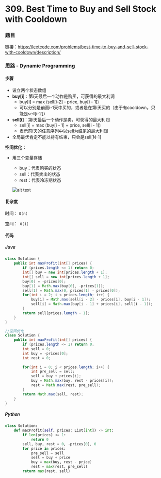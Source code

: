 

# 309. Best Time to Buy and Sell Stock with Cooldown

### 题目

链接：https://leetcode.com/problems/best-time-to-buy-and-sell-stock-with-cooldown/description/



### 思路 - Dynamic Programming

#### 步骤

- 设立两个状态数组
- **buy[i]**：第i天最后一个动作是购买，可获得的最大利润
  - buy[i] = max (sell[i-2] - price, buy[i - 1])
  - 可以分别是前面i-1天中买的，或者是在第i天买的（由于有cooldown，只能是sell[i-2]）
- **sell[i]**：第i天最后一个动作是卖，可获得的最大利润
  - sell[i] = max (buy[i - 1] + price, sell[i - 1])
  - 表示前i天的任意序列中以sell为结尾的最大利润
- 全局最优肯定不能以持有结束，只会是sell[N-1]

**空间优化：**

- 用三个变量存储

  - buy：代表购买的状态
  - sell：代表卖出的状态
  - rest：代表冷冻期状态

  ![alt text](https://raw.githubusercontent.com/hot13399/leetcode-graphic-answer/master/Best%20Time%20to%20Buy%20and%20Sell%20Stock%20with%20Cooldown.jpg)



#### 复杂度

时间： `O(n)`

空间：` O(1)`



#### 代码

##### Java

```java
class Solution {
    public int maxProfit(int[] prices) {
        if (prices.length <= 1) return 0;
        int[] buy = new int[prices.length + 1];
        int[] sell = new int[prices.length + 1];
        buy[0] = -prices[0];
        buy[1] = Math.max(buy[0], -prices[1]);
        sell[1] = Math.max(0, prices[1] - prices[0]);
        for(int i = 2; i < prices.length; i++) {
            buy[i] = Math.max(sell[i - 2] - prices[i], buy[i - 1]);
            sell[i] = Math.max(buy[i - 1] + prices[i], sell[i - 1]);
        }
        return sell[prices.length - 1];
    }
}

//空间优化
class Solution {
    public int maxProfit(int[] prices) {
        if (prices.length <= 1) return 0;
        int sell = 0;
        int buy = -prices[0];
        int rest = 0;
        
        for(int i = 0; i < prices.length; i++) {
            int pre_sell = sell;
            sell = buy + prices[i];
            buy = Math.max(buy, rest - prices[i]);
            rest = Math.max(rest, pre_sell);   
        }
        return Math.max(sell, rest);
    }
}
```



##### Python

```python
class Solution:
    def maxProfit(self, prices: List[int]) -> int:
        if len(prices) <= 1:
            return 0
        sell, buy, rest = 0, -prices[0], 0
        for price in prices:
            pre_sell = sell
            sell = buy + price
            buy = max(buy, rest - price)
            rest = max(rest, pre_sell)
        return max(rest, sell)
```

